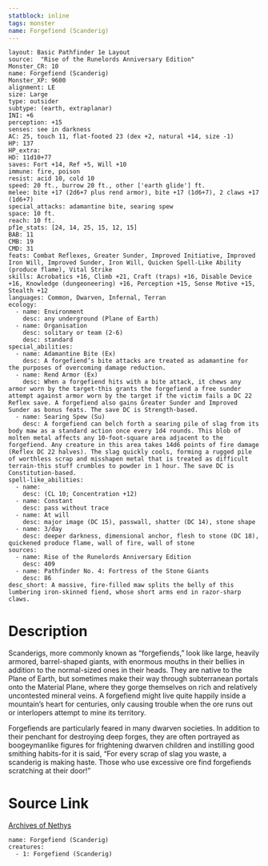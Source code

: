 ```yaml
---
statblock: inline
tags: monster
name: Forgefiend (Scanderig)
---
```

```statblock
layout: Basic Pathfinder 1e Layout
source:  "Rise of the Runelords Anniversary Edition"
Monster_CR: 10
name: Forgefiend (Scanderig)
Monster_XP: 9600
alignment: LE
size: Large
type: outsider
subtype: (earth, extraplanar)
INI: +6
perception: +15
senses: see in darkness
AC: 25, touch 11, flat-footed 23 (dex +2, natural +14, size -1)
HP: 137
HP_extra: 
HD: 11d10+77
saves: Fort +14, Ref +5, Will +10
immune: fire, poison
resist: acid 10, cold 10
speed: 20 ft., burrow 20 ft., other ['earth glide'] ft.
melee: bite +17 (2d6+7 plus rend armor), bite +17 (1d6+7), 2 claws +17 (1d6+7)
special_attacks: adamantine bite, searing spew
space: 10 ft.
reach: 10 ft.
pf1e_stats: [24, 14, 25, 15, 12, 15]
BAB: 11
CMB: 19
CMD: 31
feats: Combat Reflexes, Greater Sunder, Improved Initiative, Improved Iron Will, Improved Sunder, Iron Will, Quicken Spell-Like Ability (produce flame), Vital Strike
skills: Acrobatics +16, Climb +21, Craft (traps) +16, Disable Device +16, Knowledge (dungeoneering) +16, Perception +15, Sense Motive +15, Stealth +12
languages: Common, Dwarven, Infernal, Terran
ecology:
  - name: Environment
    desc: any underground (Plane of Earth)
  - name: Organisation
    desc: solitary or team (2-6)
    desc: standard
special_abilities:
  - name: Adamantine Bite (Ex)
    desc: A forgefiend’s bite attacks are treated as adamantine for the purposes of overcoming damage reduction.
  - name: Rend Armor (Ex)
    desc: When a forgefiend hits with a bite attack, it chews any armor worn by the target-this grants the forgefiend a free sunder attempt against armor worn by the target if the victim fails a DC 22 Reflex save. A forgefiend also gains Greater Sunder and Improved Sunder as bonus feats. The save DC is Strength-based.
  - name: Searing Spew (Su)
    desc: A forgefiend can belch forth a searing pile of slag from its body maw as a standard action once every 1d4 rounds. This blob of molten metal affects any 10-foot-square area adjacent to the forgefiend. Any creature in this area takes 14d6 points of fire damage (Reflex DC 22 halves). The slag quickly cools, forming a rugged pile of worthless scrap and misshapen metal that is treated as difficult terrain-this stuff crumbles to powder in 1 hour. The save DC is Constitution-based.
spell-like_abilities:
  - name:
    desc: (CL 10; Concentration +12)
  - name: Constant
    desc: pass without trace
  - name: At will
    desc: major image (DC 15), passwall, shatter (DC 14), stone shape
  - name: 3/day
    desc: deeper darkness, dimensional anchor, flesh to stone (DC 18), quickened produce flame, wall of fire, wall of stone
sources:
  - name: Rise of the Runelords Anniversary Edition
    desc: 409
  - name: Pathfinder No. 4: Fortress of the Stone Giants
    desc: 86
desc_short: A massive, fire-filled maw splits the belly of this lumbering iron-skinned fiend, whose short arms end in razor-sharp claws. 
```
# Description
Scanderigs, more commonly known as “forgefiends,” look like large, heavily armored, barrel-shaped giants, with enormous mouths in their bellies in addition to the normal-sized ones in their heads. They are native to the Plane of Earth, but sometimes make their way through subterranean portals onto the Material Plane, where they gorge themselves on rich and relatively uncontested mineral veins. A forgefiend might live quite happily inside a mountain’s heart for centuries, only causing trouble when the ore runs out or interlopers attempt to mine its territory. 

Forgefiends are particularly feared in many dwarven societies. In addition to their penchant for destroying deep forges, they are often portrayed as boogeymanlike figures for frightening dwarven children and instilling good smithing habits-for it is said, “For every scrap of slag you waste, a scanderig is making haste. Those who use excessive ore find forgefiends scratching at their door!”
# Source Link
[Archives of Nethys](https://aonprd.com/MonsterDisplay.aspx?ItemName=Forgefiend%20(Scanderig))
```encounter-table
name: Forgefiend (Scanderig)
creatures:
  - 1: Forgefiend (Scanderig)
```
